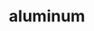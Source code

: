 ---
title: "aluminum"
layout: cache
categories: [package, develop]
meta: {"versions": ["1.4.1"], "compilers": ["gcc@=11.4.0", "gcc@=7.5.0", "gcc@=9.4.0"], "oss": ["ubuntu18.04", "ubuntu20.04", "ubuntu22.04"], "platforms": ["linux"], "targets": ["neoverse_v1", "neoverse_v2", "ppc64le", "x86_64_v3"], "stacks": ["e4s", "e4s-neoverse-v2", "e4s-neoverse_v1", "e4s-power", "radiuss", "root"], "num_specs": 23, "num_specs_by_stack": {"root": 23, "radiuss": 5, "e4s-power": 5, "e4s-neoverse_v1": 3, "e4s-neoverse-v2": 5, "e4s": 5}}
spec_details: [{"hash": "4guhuxbgx6keunsfeqp4yvqg44nxmpjn", "compiler": "gcc@=7.5.0", "versions": ["1.4.1"], "os": "ubuntu18.04", "platform": "linux", "target": "x86_64_v3", "variants": ["~benchmarks", "build_system=cmake", "build_type=Release", "~cuda", "generator=make", "~hang_check", "~ht", "~ipo", "~mpi_serialize", "~nccl", "~rocm", "+shared", "~stream_mem_ops", "~tests", "~thread_multiple", "~trace"], "stacks": ["root", "radiuss"], "size": "-", "tarball": "https://binaries.spack.io/develop/build_cache/linux-ubuntu18.04-x86_64_v3/gcc-7.5.0/aluminum-1.4.1/linux-ubuntu18.04-x86_64_v3-gcc-7.5.0-aluminum-1.4.1-4guhuxbgx6keunsfeqp4yvqg44nxmpjn.spack"}, {"hash": "4kkxzij2j55rbsgggz4htxwbzar77s3a", "compiler": "gcc@=7.5.0", "versions": ["1.4.1"], "os": "ubuntu18.04", "platform": "linux", "target": "x86_64_v3", "variants": ["~benchmarks", "build_system=cmake", "build_type=Release", "~cuda", "generator=make", "~hang_check", "~ht", "~ipo", "~mpi_serialize", "~nccl", "~rocm", "+shared", "~stream_mem_ops", "~tests", "~thread_multiple", "~trace"], "stacks": ["root", "radiuss"], "size": "-", "tarball": "https://binaries.spack.io/develop/build_cache/linux-ubuntu18.04-x86_64_v3/gcc-7.5.0/aluminum-1.4.1/linux-ubuntu18.04-x86_64_v3-gcc-7.5.0-aluminum-1.4.1-4kkxzij2j55rbsgggz4htxwbzar77s3a.spack"}, {"hash": "jfsujsgsx63t7tljo3zmssswlk4uai22", "compiler": "gcc@=7.5.0", "versions": ["1.4.1"], "os": "ubuntu18.04", "platform": "linux", "target": "x86_64_v3", "variants": ["~benchmarks", "build_system=cmake", "build_type=Release", "~cuda", "generator=make", "~hang_check", "~ht", "~ipo", "~mpi_serialize", "~nccl", "~rocm", "+shared", "~stream_mem_ops", "~tests", "~thread_multiple", "~trace"], "stacks": ["root", "radiuss"], "size": "-", "tarball": "https://binaries.spack.io/develop/build_cache/linux-ubuntu18.04-x86_64_v3/gcc-7.5.0/aluminum-1.4.1/linux-ubuntu18.04-x86_64_v3-gcc-7.5.0-aluminum-1.4.1-jfsujsgsx63t7tljo3zmssswlk4uai22.spack"}, {"hash": "koeuzbwuu5fs63qgeo47ao3qtpqo5blc", "compiler": "gcc@=7.5.0", "versions": ["1.4.1"], "os": "ubuntu18.04", "platform": "linux", "target": "x86_64_v3", "variants": ["~benchmarks", "build_system=cmake", "build_type=Release", "~cuda", "generator=make", "~hang_check", "~ht", "~ipo", "~mpi_serialize", "~nccl", "~rocm", "+shared", "~stream_mem_ops", "~tests", "~thread_multiple", "~trace"], "stacks": ["root", "radiuss"], "size": "-", "tarball": "https://binaries.spack.io/develop/build_cache/linux-ubuntu18.04-x86_64_v3/gcc-7.5.0/aluminum-1.4.1/linux-ubuntu18.04-x86_64_v3-gcc-7.5.0-aluminum-1.4.1-koeuzbwuu5fs63qgeo47ao3qtpqo5blc.spack"}, {"hash": "kqbbpbvptqb76zbc37tbiups7f2pj45h", "compiler": "gcc@=7.5.0", "versions": ["1.4.1"], "os": "ubuntu18.04", "platform": "linux", "target": "x86_64_v3", "variants": ["~benchmarks", "build_system=cmake", "build_type=Release", "~cuda", "generator=make", "~hang_check", "~ht", "~ipo", "~mpi_serialize", "~nccl", "~rocm", "+shared", "~stream_mem_ops", "~tests", "~thread_multiple", "~trace"], "stacks": ["root", "radiuss"], "size": "-", "tarball": "https://binaries.spack.io/develop/build_cache/linux-ubuntu18.04-x86_64_v3/gcc-7.5.0/aluminum-1.4.1/linux-ubuntu18.04-x86_64_v3-gcc-7.5.0-aluminum-1.4.1-kqbbpbvptqb76zbc37tbiups7f2pj45h.spack"}, {"hash": "2rdcdrhsx64iq7dxvputqgq46zuixxjy", "compiler": "gcc@=9.4.0", "versions": ["1.4.1"], "os": "ubuntu20.04", "platform": "linux", "target": "ppc64le", "variants": ["~benchmarks", "build_system=cmake", "build_type=Release", "~cuda", "generator=make", "~hang_check", "~ht", "~ipo", "~mpi_serialize", "~nccl", "~rocm", "+shared", "~stream_mem_ops", "~tests", "~thread_multiple", "~trace"], "stacks": ["root", "e4s-power"], "size": "-", "tarball": "https://binaries.spack.io/develop/build_cache/linux-ubuntu20.04-ppc64le/gcc-9.4.0/aluminum-1.4.1/linux-ubuntu20.04-ppc64le-gcc-9.4.0-aluminum-1.4.1-2rdcdrhsx64iq7dxvputqgq46zuixxjy.spack"}, {"hash": "q5fvie6vg5an2u22hnovcd3eeodjcrfq", "compiler": "gcc@=9.4.0", "versions": ["1.4.1"], "os": "ubuntu20.04", "platform": "linux", "target": "ppc64le", "variants": ["~benchmarks", "build_system=cmake", "build_type=Release", "~cuda", "generator=make", "~hang_check", "~ht", "~ipo", "~mpi_serialize", "~nccl", "~rocm", "+shared", "~stream_mem_ops", "~tests", "~thread_multiple", "~trace"], "stacks": ["root", "e4s-power"], "size": "-", "tarball": "https://binaries.spack.io/develop/build_cache/linux-ubuntu20.04-ppc64le/gcc-9.4.0/aluminum-1.4.1/linux-ubuntu20.04-ppc64le-gcc-9.4.0-aluminum-1.4.1-q5fvie6vg5an2u22hnovcd3eeodjcrfq.spack"}, {"hash": "sffjkipdd7xvpze322g6bgxjiwj5o2sd", "compiler": "gcc@=9.4.0", "versions": ["1.4.1"], "os": "ubuntu20.04", "platform": "linux", "target": "ppc64le", "variants": ["~benchmarks", "build_system=cmake", "build_type=Release", "~cuda", "generator=make", "~hang_check", "~ht", "~ipo", "~mpi_serialize", "~nccl", "~rocm", "+shared", "~stream_mem_ops", "~tests", "~thread_multiple", "~trace"], "stacks": ["root", "e4s-power"], "size": "-", "tarball": "https://binaries.spack.io/develop/build_cache/linux-ubuntu20.04-ppc64le/gcc-9.4.0/aluminum-1.4.1/linux-ubuntu20.04-ppc64le-gcc-9.4.0-aluminum-1.4.1-sffjkipdd7xvpze322g6bgxjiwj5o2sd.spack"}, {"hash": "v67cgmfrkqh27egadujrkof3d5fo6yn4", "compiler": "gcc@=9.4.0", "versions": ["1.4.1"], "os": "ubuntu20.04", "platform": "linux", "target": "ppc64le", "variants": ["~benchmarks", "build_system=cmake", "build_type=Release", "~cuda", "generator=make", "~hang_check", "~ht", "~ipo", "~mpi_serialize", "~nccl", "~rocm", "+shared", "~stream_mem_ops", "~tests", "~thread_multiple", "~trace"], "stacks": ["root", "e4s-power"], "size": "-", "tarball": "https://binaries.spack.io/develop/build_cache/linux-ubuntu20.04-ppc64le/gcc-9.4.0/aluminum-1.4.1/linux-ubuntu20.04-ppc64le-gcc-9.4.0-aluminum-1.4.1-v67cgmfrkqh27egadujrkof3d5fo6yn4.spack"}, {"hash": "w7dovl6aokv3i25ko2tkctqpnyinbit3", "compiler": "gcc@=9.4.0", "versions": ["1.4.1"], "os": "ubuntu20.04", "platform": "linux", "target": "ppc64le", "variants": ["~benchmarks", "build_system=cmake", "build_type=Release", "~cuda", "generator=make", "~hang_check", "~ht", "~ipo", "~mpi_serialize", "~nccl", "~rocm", "+shared", "~stream_mem_ops", "~tests", "~thread_multiple", "~trace"], "stacks": ["root", "e4s-power"], "size": "-", "tarball": "https://binaries.spack.io/develop/build_cache/linux-ubuntu20.04-ppc64le/gcc-9.4.0/aluminum-1.4.1/linux-ubuntu20.04-ppc64le-gcc-9.4.0-aluminum-1.4.1-w7dovl6aokv3i25ko2tkctqpnyinbit3.spack"}, {"hash": "fvjid5leg4lnojp7mt7nu2pzqt6zhepl", "compiler": "gcc@=11.4.0", "versions": ["1.4.1"], "os": "ubuntu22.04", "platform": "linux", "target": "neoverse_v1", "variants": ["~benchmarks", "build_system=cmake", "build_type=Release", "~cuda", "generator=make", "~hang_check", "~ht", "~ipo", "~mpi_serialize", "~nccl", "~rocm", "+shared", "~stream_mem_ops", "~tests", "~thread_multiple", "~trace"], "stacks": ["root", "e4s-neoverse_v1"], "size": "-", "tarball": "https://binaries.spack.io/develop/build_cache/linux-ubuntu22.04-neoverse_v1/gcc-11.4.0/aluminum-1.4.1/linux-ubuntu22.04-neoverse_v1-gcc-11.4.0-aluminum-1.4.1-fvjid5leg4lnojp7mt7nu2pzqt6zhepl.spack"}, {"hash": "ysujnzxy2hnzkv27symgkbmtyxhjn3wd", "compiler": "gcc@=11.4.0", "versions": ["1.4.1"], "os": "ubuntu22.04", "platform": "linux", "target": "neoverse_v1", "variants": ["~benchmarks", "build_system=cmake", "build_type=Release", "~cuda", "generator=make", "~hang_check", "~ht", "~ipo", "~mpi_serialize", "~nccl", "~rocm", "+shared", "~stream_mem_ops", "~tests", "~thread_multiple", "~trace"], "stacks": ["root", "e4s-neoverse_v1"], "size": "-", "tarball": "https://binaries.spack.io/develop/build_cache/linux-ubuntu22.04-neoverse_v1/gcc-11.4.0/aluminum-1.4.1/linux-ubuntu22.04-neoverse_v1-gcc-11.4.0-aluminum-1.4.1-ysujnzxy2hnzkv27symgkbmtyxhjn3wd.spack"}, {"hash": "zecxvubokkoeyyjl6vtcwen3je5eiaq2", "compiler": "gcc@=11.4.0", "versions": ["1.4.1"], "os": "ubuntu22.04", "platform": "linux", "target": "neoverse_v1", "variants": ["~benchmarks", "build_system=cmake", "build_type=Release", "~cuda", "generator=make", "~hang_check", "~ht", "~ipo", "~mpi_serialize", "~nccl", "~rocm", "+shared", "~stream_mem_ops", "~tests", "~thread_multiple", "~trace"], "stacks": ["root", "e4s-neoverse_v1"], "size": "-", "tarball": "https://binaries.spack.io/develop/build_cache/linux-ubuntu22.04-neoverse_v1/gcc-11.4.0/aluminum-1.4.1/linux-ubuntu22.04-neoverse_v1-gcc-11.4.0-aluminum-1.4.1-zecxvubokkoeyyjl6vtcwen3je5eiaq2.spack"}, {"hash": "cm2bmer43m73jqspdiovgon3usqaxmvu", "compiler": "gcc@=11.4.0", "versions": ["1.4.1"], "os": "ubuntu22.04", "platform": "linux", "target": "neoverse_v2", "variants": ["~benchmarks", "build_system=cmake", "build_type=Release", "~cuda", "generator=make", "~hang_check", "~ht", "~ipo", "~mpi_serialize", "~nccl", "~rocm", "+shared", "~stream_mem_ops", "~tests", "~thread_multiple", "~trace"], "stacks": ["e4s-neoverse-v2", "root"], "size": "-", "tarball": "https://binaries.spack.io/develop/build_cache/linux-ubuntu22.04-neoverse_v2/gcc-11.4.0/aluminum-1.4.1/linux-ubuntu22.04-neoverse_v2-gcc-11.4.0-aluminum-1.4.1-cm2bmer43m73jqspdiovgon3usqaxmvu.spack"}, {"hash": "ljahbqsygbuiebjh2lxu5saauq3sqrec", "compiler": "gcc@=11.4.0", "versions": ["1.4.1"], "os": "ubuntu22.04", "platform": "linux", "target": "neoverse_v2", "variants": ["~benchmarks", "build_system=cmake", "build_type=Release", "~cuda", "generator=make", "~hang_check", "~ht", "~ipo", "~mpi_serialize", "~nccl", "~rocm", "+shared", "~stream_mem_ops", "~tests", "~thread_multiple", "~trace"], "stacks": ["e4s-neoverse-v2", "root"], "size": "-", "tarball": "https://binaries.spack.io/develop/build_cache/linux-ubuntu22.04-neoverse_v2/gcc-11.4.0/aluminum-1.4.1/linux-ubuntu22.04-neoverse_v2-gcc-11.4.0-aluminum-1.4.1-ljahbqsygbuiebjh2lxu5saauq3sqrec.spack"}, {"hash": "lntirk54phqdvum5vtgmlxde4v4xcynx", "compiler": "gcc@=11.4.0", "versions": ["1.4.1"], "os": "ubuntu22.04", "platform": "linux", "target": "neoverse_v2", "variants": ["~benchmarks", "build_system=cmake", "build_type=Release", "~cuda", "generator=make", "~hang_check", "~ht", "~ipo", "~mpi_serialize", "~nccl", "~rocm", "+shared", "~stream_mem_ops", "~tests", "~thread_multiple", "~trace"], "stacks": ["e4s-neoverse-v2", "root"], "size": "-", "tarball": "https://binaries.spack.io/develop/build_cache/linux-ubuntu22.04-neoverse_v2/gcc-11.4.0/aluminum-1.4.1/linux-ubuntu22.04-neoverse_v2-gcc-11.4.0-aluminum-1.4.1-lntirk54phqdvum5vtgmlxde4v4xcynx.spack"}, {"hash": "xeqgwij232jtihtneuwgl6tnu2gbjylk", "compiler": "gcc@=11.4.0", "versions": ["1.4.1"], "os": "ubuntu22.04", "platform": "linux", "target": "neoverse_v2", "variants": ["~benchmarks", "build_system=cmake", "build_type=Release", "~cuda", "generator=make", "~hang_check", "~ht", "~ipo", "~mpi_serialize", "~nccl", "~rocm", "+shared", "~stream_mem_ops", "~tests", "~thread_multiple", "~trace"], "stacks": ["e4s-neoverse-v2", "root"], "size": "-", "tarball": "https://binaries.spack.io/develop/build_cache/linux-ubuntu22.04-neoverse_v2/gcc-11.4.0/aluminum-1.4.1/linux-ubuntu22.04-neoverse_v2-gcc-11.4.0-aluminum-1.4.1-xeqgwij232jtihtneuwgl6tnu2gbjylk.spack"}, {"hash": "zpmd2vhohmlot4yc7zgyqrjknerqp6kj", "compiler": "gcc@=11.4.0", "versions": ["1.4.1"], "os": "ubuntu22.04", "platform": "linux", "target": "neoverse_v2", "variants": ["~benchmarks", "build_system=cmake", "build_type=Release", "~cuda", "generator=make", "~hang_check", "~ht", "~ipo", "~mpi_serialize", "~nccl", "~rocm", "+shared", "~stream_mem_ops", "~tests", "~thread_multiple", "~trace"], "stacks": ["e4s-neoverse-v2", "root"], "size": "-", "tarball": "https://binaries.spack.io/develop/build_cache/linux-ubuntu22.04-neoverse_v2/gcc-11.4.0/aluminum-1.4.1/linux-ubuntu22.04-neoverse_v2-gcc-11.4.0-aluminum-1.4.1-zpmd2vhohmlot4yc7zgyqrjknerqp6kj.spack"}, {"hash": "7s4jycqw3tl6dof4prthzl2m4qxjgnar", "compiler": "gcc@=11.4.0", "versions": ["1.4.1"], "os": "ubuntu22.04", "platform": "linux", "target": "x86_64_v3", "variants": ["~benchmarks", "build_system=cmake", "build_type=Release", "~cuda", "generator=make", "~hang_check", "~ht", "~ipo", "~mpi_serialize", "~nccl", "~rocm", "+shared", "~stream_mem_ops", "~tests", "~thread_multiple", "~trace"], "stacks": ["root", "e4s"], "size": "-", "tarball": "https://binaries.spack.io/develop/build_cache/linux-ubuntu22.04-x86_64_v3/gcc-11.4.0/aluminum-1.4.1/linux-ubuntu22.04-x86_64_v3-gcc-11.4.0-aluminum-1.4.1-7s4jycqw3tl6dof4prthzl2m4qxjgnar.spack"}, {"hash": "a36qlun6hrlcpyn6cb3khmx7objesam2", "compiler": "gcc@=11.4.0", "versions": ["1.4.1"], "os": "ubuntu22.04", "platform": "linux", "target": "x86_64_v3", "variants": ["~benchmarks", "build_system=cmake", "build_type=Release", "~cuda", "generator=make", "~hang_check", "~ht", "~ipo", "~mpi_serialize", "~nccl", "~rocm", "+shared", "~stream_mem_ops", "~tests", "~thread_multiple", "~trace"], "stacks": ["root", "e4s"], "size": "-", "tarball": "https://binaries.spack.io/develop/build_cache/linux-ubuntu22.04-x86_64_v3/gcc-11.4.0/aluminum-1.4.1/linux-ubuntu22.04-x86_64_v3-gcc-11.4.0-aluminum-1.4.1-a36qlun6hrlcpyn6cb3khmx7objesam2.spack"}, {"hash": "fctwm5bvq46mvnsfyfle27gckxy6qbhi", "compiler": "gcc@=11.4.0", "versions": ["1.4.1"], "os": "ubuntu22.04", "platform": "linux", "target": "x86_64_v3", "variants": ["~benchmarks", "build_system=cmake", "build_type=Release", "~cuda", "generator=make", "~hang_check", "~ht", "~ipo", "~mpi_serialize", "~nccl", "~rocm", "+shared", "~stream_mem_ops", "~tests", "~thread_multiple", "~trace"], "stacks": ["root", "e4s"], "size": "-", "tarball": "https://binaries.spack.io/develop/build_cache/linux-ubuntu22.04-x86_64_v3/gcc-11.4.0/aluminum-1.4.1/linux-ubuntu22.04-x86_64_v3-gcc-11.4.0-aluminum-1.4.1-fctwm5bvq46mvnsfyfle27gckxy6qbhi.spack"}, {"hash": "hu2lv5pgagg46zwmdmkqdjdpok5hkod3", "compiler": "gcc@=11.4.0", "versions": ["1.4.1"], "os": "ubuntu22.04", "platform": "linux", "target": "x86_64_v3", "variants": ["~benchmarks", "build_system=cmake", "build_type=Release", "~cuda", "generator=make", "~hang_check", "~ht", "~ipo", "~mpi_serialize", "~nccl", "~rocm", "+shared", "~stream_mem_ops", "~tests", "~thread_multiple", "~trace"], "stacks": ["root", "e4s"], "size": "-", "tarball": "https://binaries.spack.io/develop/build_cache/linux-ubuntu22.04-x86_64_v3/gcc-11.4.0/aluminum-1.4.1/linux-ubuntu22.04-x86_64_v3-gcc-11.4.0-aluminum-1.4.1-hu2lv5pgagg46zwmdmkqdjdpok5hkod3.spack"}, {"hash": "udxrjvac4kh3p6h43hbf3gl5c774enrr", "compiler": "gcc@=11.4.0", "versions": ["1.4.1"], "os": "ubuntu22.04", "platform": "linux", "target": "x86_64_v3", "variants": ["~benchmarks", "build_system=cmake", "build_type=Release", "~cuda", "generator=make", "~hang_check", "~ht", "~ipo", "~mpi_serialize", "~nccl", "~rocm", "+shared", "~stream_mem_ops", "~tests", "~thread_multiple", "~trace"], "stacks": ["root", "e4s"], "size": "-", "tarball": "https://binaries.spack.io/develop/build_cache/linux-ubuntu22.04-x86_64_v3/gcc-11.4.0/aluminum-1.4.1/linux-ubuntu22.04-x86_64_v3-gcc-11.4.0-aluminum-1.4.1-udxrjvac4kh3p6h43hbf3gl5c774enrr.spack"}]
---